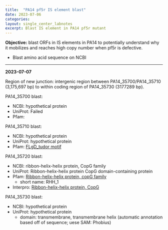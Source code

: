 ```yaml
---
title:  "PA14 pf5r IS element blast"
date: 2023-07-06
categories:
layout: single_center_labnotes
excerpt: Blast IS element in PA14 pf5r mutant
---
```


<div class="notice--info">
  <b>Objective:</b> blast ORFs in IS elements in PA14 to potentially understand why it mobilizes and reaches high copy number when pf5r is defective.
  <ul>
    <li>Blast amino acid sequence on NCBI</li>
  </ul>
</div>

***

**2023-07-07**

Region of new junction: intergenic region between PA14_35700/PA14_35710 (3,175,697 bp) to within coding region of PA14_35730 (3177289 bp).

PA14_35700 blast:
- NCBI: hypothetical protein
- UniProt: Failed
- Pfam: 

PA14_35710 blast:
- NCBI: hypothetical protein
- UniProt: hypothetical protein
- Pfam: [FLgD_tudor motif](https://www.genome.jp/entry/pf:FLgD_tudor)

PA14_35720 blast:
- NCBI: ribbon-helix-helix protein, CopG family
- UniProt: Ribbon-helix-helix protein CopG domain-containing protein
- Pfam: [Ribbon-helix-helix protein, copG family](https://www.ebi.ac.uk/interpro/entry/pfam/PF01402/)
  - short name: RHH_1
- Interpro: [Ribbon-helix-helix protein, CopG](https://www.ebi.ac.uk/interpro/entry/InterPro/IPR002145/)

PA14_35730 blast:
- NCBI: hypothetical protein
- UniProt: hypothetical protein
  - domain: transmembrane, transmembrane helix (automatic annotation based off of sequence; uese SAM: Phobius)